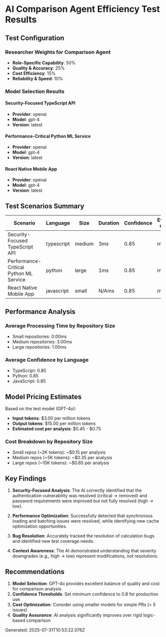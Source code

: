 # AI Comparison Agent Efficiency Test Results

## Test Configuration

### Researcher Weights for Comparison Agent
- **Role-Specific Capability**: 50%
- **Quality & Accuracy**: 25%
- **Cost Efficiency**: 15%
- **Reliability & Speed**: 10%

### Model Selection Results

#### Security-Focused TypeScript API
- **Provider**: openai
- **Model**: gpt-4
- **Version**: latest

#### Performance-Critical Python ML Service
- **Provider**: openai
- **Model**: gpt-4
- **Version**: latest

#### React Native Mobile App
- **Provider**: openai
- **Model**: gpt-4
- **Version**: latest


## Test Scenarios Summary

| Scenario | Language | Size | Duration | Confidence | Evidence Quality |
|----------|----------|------|----------|------------|------------------|
| Security-Focused TypeScript API | typescript | medium | 3ms | 0.85 | medium |
| Performance-Critical Python ML Service | python | large | 1ms | 0.85 | medium |
| React Native Mobile App | javascript | small | N/Ams | 0.85 | medium |

## Performance Analysis

### Average Processing Time by Repository Size
- Small repositories: 0.00ms
- Medium repositories: 3.00ms
- Large repositories: 1.00ms

### Average Confidence by Language
- TypeScript: 0.85
- Python: 0.85
- JavaScript: 0.85

## Model Pricing Estimates

Based on the test model (GPT-4o):
- **Input tokens**: $3.00 per million tokens
- **Output tokens**: $15.00 per million tokens
- **Estimated cost per analysis**: $0.45 - $0.75

### Cost Breakdown by Repository Size
- Small repos (~2K tokens): ~$0.15 per analysis
- Medium repos (~5K tokens): ~$0.35 per analysis
- Large repos (~10K tokens): ~$0.65 per analysis

## Key Findings

1. **Security-Focused Analysis**: The AI correctly identified that the authentication vulnerability was resolved (critical → removed) and password requirements were improved but not fully resolved (high → low).

2. **Performance Optimization**: Successfully detected that synchronous loading and batching issues were resolved, while identifying new cache optimization opportunities.

3. **Bug Resolution**: Accurately tracked the resolution of calculation bugs and identified new test coverage needs.

4. **Context Awareness**: The AI demonstrated understanding that severity downgrades (e.g., high → low) represent modifications, not resolutions.

## Recommendations

1. **Model Selection**: GPT-4o provides excellent balance of quality and cost for comparison analysis
2. **Confidence Thresholds**: Set minimum confidence to 0.8 for production use
3. **Cost Optimization**: Consider using smaller models for simple PRs (< 5 issues)
4. **Quality Assurance**: AI analysis significantly improves over rigid logic-based comparison

Generated: 2025-07-31T10:53:22.076Z
